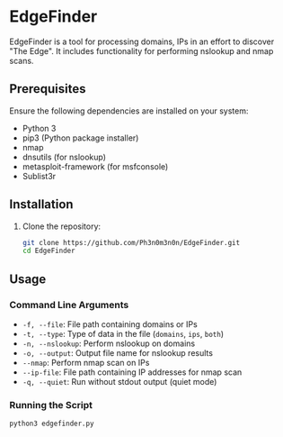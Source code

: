 # EdgeFinder

EdgeFinder is a tool for processing domains, IPs in an effort to discover "The Edge". It includes functionality for performing nslookup and nmap scans.

## Prerequisites

Ensure the following dependencies are installed on your system:
- Python 3
- pip3 (Python package installer)
- nmap
- dnsutils (for nslookup)
- metasploit-framework (for msfconsole)
- Sublist3r

## Installation

1. Clone the repository:
    ```sh
    git clone https://github.com/Ph3n0m3n0n/EdgeFinder.git
    cd EdgeFinder
    ```

## Usage

### Command Line Arguments

- `-f, --file`: File path containing domains or IPs
- `-t, --type`: Type of data in the file (`domains`, `ips`, `both`)
- `-n, --nslookup`: Perform nslookup on domains
- `-o, --output`: Output file name for nslookup results
- `--nmap`: Perform nmap scan on IPs
- `--ip-file`: File path containing IP addresses for nmap scan
- `-q, --quiet`: Run without stdout output (quiet mode)

### Running the Script

```sh
python3 edgefinder.py

